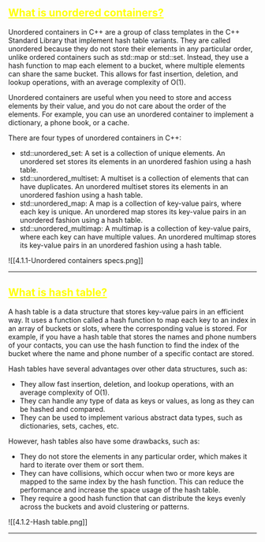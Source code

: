 ## <font color="yellow"><u>What is unordered containers?</u></font>

Unordered containers in C++ are a group of class templates in the C++ Standard Library that implement hash table variants. They are called unordered because they do not store their elements in any particular order, unlike ordered containers such as std::map or std::set. Instead, they use a hash function to map each element to a bucket, where multiple elements can share the same bucket. This allows for fast insertion, deletion, and lookup operations, with an average complexity of O(1).

Unordered containers are useful when you need to store and access elements by their value, and you do not care about the order of the elements. For example, you can use an unordered container to implement a dictionary, a phone book, or a cache.

There are four types of unordered containers in C++:

- std::unordered_set: A set is a collection of unique elements. An unordered set stores its elements in an unordered fashion using a hash table.
- std::unordered_multiset: A multiset is a collection of elements that can have duplicates. An unordered multiset stores its elements in an unordered fashion using a hash table.
- std::unordered_map: A map is a collection of key-value pairs, where each key is unique. An unordered map stores its key-value pairs in an unordered fashion using a hash table.
- std::unordered_multimap: A multimap is a collection of key-value pairs, where each key can have multiple values. An unordered multimap stores its key-value pairs in an unordered fashion using a hash table.

![[4.1.1-Unordered containers specs.png]]

---
## <font color="yellow"><u>What is hash table?</u></font>

A hash table is a data structure that stores key-value pairs in an efficient way. It uses a function called a hash function to map each key to an index in an array of buckets or slots, where the corresponding value is stored. For example, if you have a hash table that stores the names and phone numbers of your contacts, you can use the hash function to find the index of the bucket where the name and phone number of a specific contact are stored.

Hash tables have several advantages over other data structures, such as:

- They allow fast insertion, deletion, and lookup operations, with an average complexity of O(1).
- They can handle any type of data as keys or values, as long as they can be hashed and compared.
- They can be used to implement various abstract data types, such as dictionaries, sets, caches, etc.

However, hash tables also have some drawbacks, such as:

- They do not store the elements in any particular order, which makes it hard to iterate over them or sort them.
- They can have collisions, which occur when two or more keys are mapped to the same index by the hash function. This can reduce the performance and increase the space usage of the hash table.
- They require a good hash function that can distribute the keys evenly across the buckets and avoid clustering or patterns.

![[4.1.2-Hash table.png]]

---

